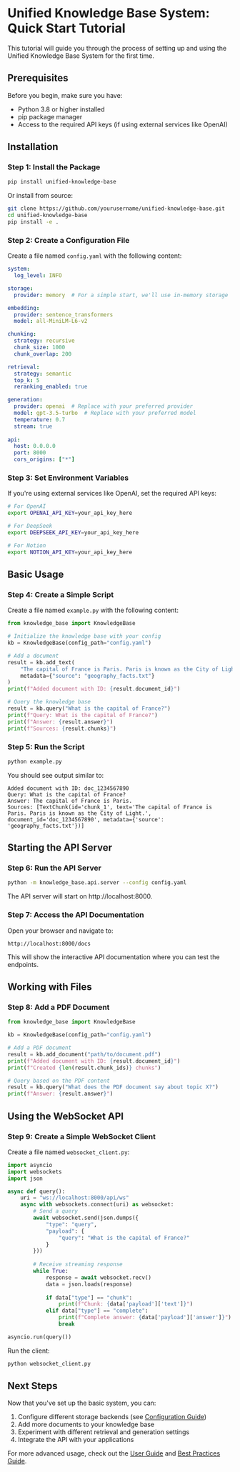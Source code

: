 # Unified Knowledge Base System: Quick Start Tutorial

This tutorial will guide you through the process of setting up and using the Unified Knowledge Base System for the first time.

## Prerequisites

Before you begin, make sure you have:

- Python 3.8 or higher installed
- pip package manager
- Access to the required API keys (if using external services like OpenAI)

## Installation

### Step 1: Install the Package

```bash
pip install unified-knowledge-base
```

Or install from source:

```bash
git clone https://github.com/yourusername/unified-knowledge-base.git
cd unified-knowledge-base
pip install -e .
```

### Step 2: Create a Configuration File

Create a file named `config.yaml` with the following content:

```yaml
system:
  log_level: INFO

storage:
  provider: memory  # For a simple start, we'll use in-memory storage

embedding:
  provider: sentence_transformers
  model: all-MiniLM-L6-v2

chunking:
  strategy: recursive
  chunk_size: 1000
  chunk_overlap: 200

retrieval:
  strategy: semantic
  top_k: 5
  reranking_enabled: true

generation:
  provider: openai  # Replace with your preferred provider
  model: gpt-3.5-turbo  # Replace with your preferred model
  temperature: 0.7
  stream: true
  
api:
  host: 0.0.0.0
  port: 8000
  cors_origins: ["*"]
```

### Step 3: Set Environment Variables

If you're using external services like OpenAI, set the required API keys:

```bash
# For OpenAI
export OPENAI_API_KEY=your_api_key_here

# For DeepSeek
export DEEPSEEK_API_KEY=your_api_key_here

# For Notion
export NOTION_API_KEY=your_api_key_here
```

## Basic Usage

### Step 4: Create a Simple Script

Create a file named `example.py` with the following content:

```python
from knowledge_base import KnowledgeBase

# Initialize the knowledge base with your config
kb = KnowledgeBase(config_path="config.yaml")

# Add a document
result = kb.add_text(
    "The capital of France is Paris. Paris is known as the City of Light.",
    metadata={"source": "geography_facts.txt"}
)
print(f"Added document with ID: {result.document_id}")

# Query the knowledge base
result = kb.query("What is the capital of France?")
print(f"Query: What is the capital of France?")
print(f"Answer: {result.answer}")
print(f"Sources: {result.chunks}")
```

### Step 5: Run the Script

```bash
python example.py
```

You should see output similar to:

```
Added document with ID: doc_1234567890
Query: What is the capital of France?
Answer: The capital of France is Paris.
Sources: [TextChunk(id='chunk_1', text='The capital of France is Paris. Paris is known as the City of Light.', document_id='doc_1234567890', metadata={'source': 'geography_facts.txt'})]
```

## Starting the API Server

### Step 6: Run the API Server

```bash
python -m knowledge_base.api.server --config config.yaml
```

The API server will start on http://localhost:8000.

### Step 7: Access the API Documentation

Open your browser and navigate to:

```
http://localhost:8000/docs
```

This will show the interactive API documentation where you can test the endpoints.

## Working with Files

### Step 8: Add a PDF Document

```python
from knowledge_base import KnowledgeBase

kb = KnowledgeBase(config_path="config.yaml")

# Add a PDF document
result = kb.add_document("path/to/document.pdf")
print(f"Added document with ID: {result.document_id}")
print(f"Created {len(result.chunk_ids)} chunks")

# Query based on the PDF content
result = kb.query("What does the PDF document say about topic X?")
print(f"Answer: {result.answer}")
```

## Using the WebSocket API

### Step 9: Create a Simple WebSocket Client

Create a file named `websocket_client.py`:

```python
import asyncio
import websockets
import json

async def query():
    uri = "ws://localhost:8000/api/ws"
    async with websockets.connect(uri) as websocket:
        # Send a query
        await websocket.send(json.dumps({
            "type": "query",
            "payload": {
                "query": "What is the capital of France?"
            }
        }))
        
        # Receive streaming response
        while True:
            response = await websocket.recv()
            data = json.loads(response)
            
            if data["type"] == "chunk":
                print(f"Chunk: {data['payload']['text']}")
            elif data["type"] == "complete":
                print(f"Complete answer: {data['payload']['answer']}")
                break

asyncio.run(query())
```

Run the client:

```bash
python websocket_client.py
```

## Next Steps

Now that you've set up the basic system, you can:

1. Configure different storage backends (see [Configuration Guide](configuration_guide.md))
2. Add more documents to your knowledge base
3. Experiment with different retrieval and generation settings
4. Integrate the API with your applications

For more advanced usage, check out the [User Guide](user_guide.md) and [Best Practices Guide](best_practices_guide.md).